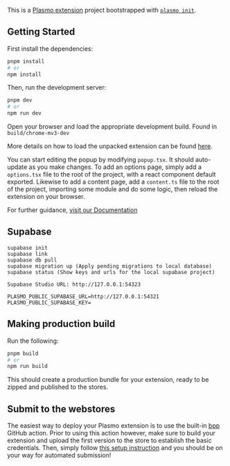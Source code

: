 This is a [Plasmo extension](https://docs.plasmo.com/) project bootstrapped with [`plasmo init`](https://www.npmjs.com/package/plasmo).

## Getting Started

First install the dependencies:

```bash
pnpm install
# or
npm install

```

Then, run the development server:

```bash
pnpm dev
# or
npm run dev
```

Open your browser and load the appropriate development build.
Found in `build/chrome-mv3-dev`

More details on how to load the unpacked extension can be found [here](https://developer.chrome.com/docs/extensions/get-started/tutorial/hello-world#load-unpacked).

You can start editing the popup by modifying `popup.tsx`. It should auto-update as you make changes. To add an options page, simply add a `options.tsx` file to the root of the project, with a react component default exported. Likewise to add a content page, add a `content.ts` file to the root of the project, importing some module and do some logic, then reload the extension on your browser.

For further guidance, [visit our Documentation](https://docs.plasmo.com/)

## Supabase

```
supabase init
supabase link
supabase db pull
supabase migration up (Apply pending migrations to local database)
supabase status (Show keys and urls for the local supabase project)
```

```
Supabase Studio URL: http://127.0.0.1:54323

PLASMO_PUBLIC_SUPABASE_URL=http://127.0.0.1:54321
PLASMO_PUBLIC_SUPABASE_KEY=
```

## Making production build

Run the following:

```bash
pnpm build
# or
npm run build
```

This should create a production bundle for your extension, ready to be zipped and published to the stores.

## Submit to the webstores

The easiest way to deploy your Plasmo extension is to use the built-in [bpp](https://bpp.browser.market) GitHub action. Prior to using this action however, make sure to build your extension and upload the first version to the store to establish the basic credentials. Then, simply follow [this setup instruction](https://docs.plasmo.com/framework/workflows/submit) and you should be on your way for automated submission!
